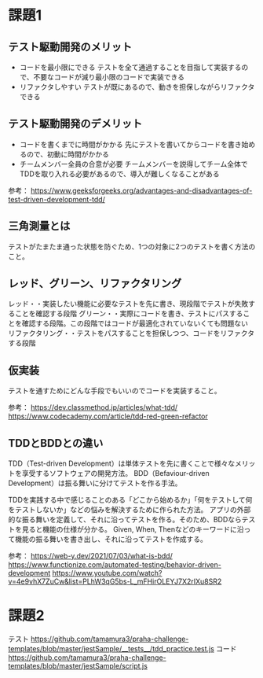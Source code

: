 # 課題1
## テスト駆動開発のメリット
- コードを最小限にできる
テストを全て通過することを目指して実装するので、不要なコードが減り最小限のコードで実装できる
- リファクタしやすい
テストが既にあるので、動きを担保しながらリファクタできる

## テスト駆動開発のデメリット
- コードを書くまでに時間がかかる
先にテストを書いてからコードを書き始めるので、初動に時間がかかる
- チームメンバー全員の合意が必要
チームメンバーを説得してチーム全体でTDDを取り入れる必要があるので、導入が難しくなることがある

参考：
https://www.geeksforgeeks.org/advantages-and-disadvantages-of-test-driven-development-tdd/

## 三角測量とは
テストがたまたま通った状態を防ぐため、1つの対象に2つのテストを書く方法のこと。

## レッド、グリーン、リファクタリング
レッド・・実装したい機能に必要なテストを先に書き、現段階でテストが失敗することを確認する段階
グリーン・・実際にコードを書き、テストにパスすることを確認する段階。この段階ではコードが最適化されていないくても問題ない
リファクタリング・・テストをパスすることを担保しつつ、コードをリファクタする段階

## 仮実装
テストを通すためにどんな手段でもいいのでコードを実装すること。

参考：
https://dev.classmethod.jp/articles/what-tdd/
https://www.codecademy.com/article/tdd-red-green-refactor

## TDDとBDDとの違い
TDD（Test-driven Development）は単体テストを先に書くことで様々なメリットを享受するソフトウェアの開発方法。
BDD（Befaviour-driven Development）は振る舞いに分けてテストを作る手法。
  
TDDを実践する中で感じることのある「どこから始めるか」「何をテストして何をテストしないか」などの悩みを解決するために作られた方法。
アプリの外部的な振る舞いを定義して、それに沿ってテストを作る。そのため、BDDならテストを見ると機能の仕様が分かる。
Given, When, Thenなどのキーワードに沿って機能の振る舞いを書き出し、それに沿ってテストを作成する。

参考：
https://web-y.dev/2021/07/03/what-is-bdd/
https://www.functionize.com/automated-testing/behavior-driven-development
https://www.youtube.com/watch?v=4e9vhX7ZuCw&list=PLhW3qG5bs-L_mFHirOLEYJ7X2rIXu8SR2

# 課題2
テスト
https://github.com/tamamura3/praha-challenge-templates/blob/master/jestSample/__tests__/tdd_practice.test.js
コード
https://github.com/tamamura3/praha-challenge-templates/blob/master/jestSample/script.js
